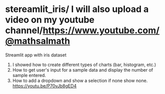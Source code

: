 # stereamlit_iris/ I will also upload a video on my youtube channel/https://www.youtube.com/@mathsalmath  
Streamlit app with iris dataset
1) I showed how to create different types of charts (bar, histogram, etc.)
2) How to get user's input for a sample data and display the number of sample entered.
3) How to add a dropdown and show a selection if none show none. https://youtu.be/P70vJb8gED4

